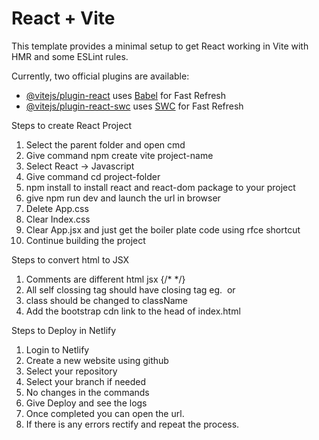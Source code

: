 # React + Vite

This template provides a minimal setup to get React working in Vite with HMR and some ESLint rules.

Currently, two official plugins are available:

- [@vitejs/plugin-react](https://github.com/vitejs/vite-plugin-react/blob/main/packages/plugin-react/README.md) uses [Babel](https://babeljs.io/) for Fast Refresh
- [@vitejs/plugin-react-swc](https://github.com/vitejs/vite-plugin-react-swc) uses [SWC](https://swc.rs/) for Fast Refresh


Steps to create React Project

1. Select the parent folder and open cmd
2. Give command npm create vite project-name
3. Select React -> Javascript
4. Give command cd project-folder
5. npm install to install react and react-dom package to your project
6. give npm run dev and launch the url in browser
7. Delete App.css
8. Clear Index.css
9. Clear App.jsx and just get the boiler plate code using rfce shortcut
10. Continue building the project


Steps to convert html to JSX
1. Comments are different html <!-- Page Heading --> jsx {/* <!-- Page Heading --> */}
2. All self clossing tag should have closing tag eg. <img></img> or <img/>
3. class should be changed to className
4. Add the bootstrap cdn link to the head of index.html


Steps to Deploy in Netlify
1. Login to Netlify
2. Create a new website using github
3. Select your repository
4. Select your branch if needed
5. No changes in the commands
6. Give Deploy and see the logs
7. Once completed you can open the url. 
8. If there is any errors rectify and repeat the process.